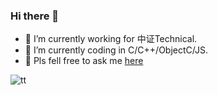 ### Hi there 👋

- 🔭 I’m currently working for 中证Technical.
- 🌱 I’m currently coding in C/C++/ObjectC/JS.
- 💬 Pls fell free to ask me [here](www.jshowboy.com) 

![tt](https://image.baidu.com/search/detail?ct=503316480&z=undefined&tn=baiduimagedetail&ipn=d&word=%E6%89%93%E6%8B%9B%E5%91%BC%E7%9A%84%E5%9B%BE%E7%89%87&step_word=&ie=utf-8&in=&cl=2&lm=-1&st=undefined&hd=undefined&latest=undefined&copyright=undefined&cs=3906792850,2282529339&os=3896264044,3960099161&simid=4271840063,786475402&pn=5&rn=1&di=124300&ln=1796&fr=&fmq=1628908987472_R&fm=&ic=undefined&s=undefined&se=&sme=&tab=0&width=undefined&height=undefined&face=undefined&is=0,0&istype=0&ist=&jit=&bdtype=0&spn=0&pi=0&gsm=0&objurl=https%3A%2F%2Fgimg2.baidu.com%2Fimage_search%2Fsrc%3Dhttp%253A%252F%252Fimage.biaobaiju.com%252Fuploads%252F20180803%252F22%252F1533306377-wZvAcxryHl.jpg%26refer%3Dhttp%253A%252F%252Fimage.biaobaiju.com%26app%3D2002%26size%3Df9999%2C10000%26q%3Da80%26n%3D0%26g%3D0n%26fmt%3Djpeg%3Fsec%3D1631500985%26t%3Da265297a782e744b670236e4ddc0fff1&rpstart=0&rpnum=0&adpicid=0&nojc=undefined)
